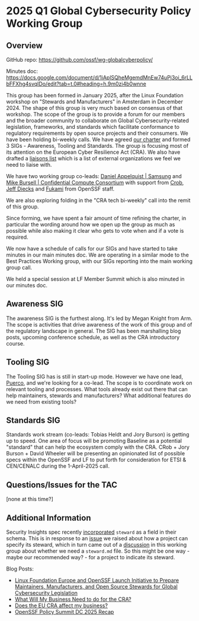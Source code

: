 # 2025 Q1 Global Cybersecurity Policy Working Group

## Overview

GitHub repo: https://github.com/ossf/wg-globalcyberpolicy/

Minutes doc: https://docs.google.com/document/d/1iAplSQheMgemdMnEw74uPj3oi_6rLLbFFXhg4svqIDo/edit?tab=t.0#heading=h.9m0zi4b0wnne 

This group has been formed in January 2025, after the Linux Foundation workshop on "Stewards and Manufacturers" in Amsterdam in December 2024. The shape of this group is very much based on consensus of that workshop. The scope of the group is to provide a forum for our members and the broader community to collaborate on Global Cybersecurity-related legislation, frameworks, and standards which facilitate conformance to regulatory requirements by open source projects and their consumers. We have been holding bi-weekly calls. We have agreed [our charter](https://github.com/ossf/wg-globalcyberpolicy/blob/main/CHARTER.md) and formed 3 SIGs - Awareness, Tooling and Standards. The group is focusing most of its attention on the European Cyber Resilience Act (CRA). We also have drafted a [liaisons list](https://github.com/ossf/wg-globalcyberpolicy/blob/main/governance/external-liaisons.md) which is a list of external organizations we feel we need to liaise with.

We have two working group co-leads: [Daniel Appelquist | Samsung](https://github.com/torgo) and [Mike Bursell | Confidential Compute Consortium](https://github.com/MikeCamel) with support from [Crob](https://github.com/SecurityCRob), [Jeff Diecks](https://github.com/GeauxJD) and [Fukami](https://github.com/fukami) from OpenSSF staff.

We are also exploring folding in the "CRA tech bi-weekly" call into the remit of this group.

Since forming, we have spent a fair amount of time refining the charter, in particular the wording around how we open up the group as much as possible while also making it clear who gets to vote when and if a vote is required.

We now have a schedule of calls for our SIGs and have started to take minutes in our main minutes doc. We are operating in a similar mode to the Best Practices Working group, with our SIGs reporting into the main working group call. 

We held a special session at LF Member Summit which is also minuted in our minutes doc.

## Awareness SIG

The awareness SIG is the furthest along. It's led by Megan Knight from Arm. The scope is activities that drive awareness of the work of this group and of the regulatory landscape in general. The SIG has been marshalling blog posts, upcoming conference schedule, as well as the CRA introductory course.

## Tooling SIG

The Tooling SIG has is still in start-up mode. However we have one lead, [Puerco](https://github.com/puerco), and we're looking for a co-lead. The scope is to coordinate work on relevant tooling and processes. What tools already exist out there that can help maintainers, stewards and manufacturers? What additional features do we need from existing tools?

## Standards SIG

Standards work stream (co-leads: Tobias Heldt and Jory Burson) is getting up to speed. One area of focus will be promoting Baseline as a potential "standard" that can help the ecosystem comply with the CRA.  CRob + Jory Burson + David Wheeler will be presenting an opinionated list of possible specs within the OpenSSF and LF to put forth for consideration for ETSI & CEN/CENALC during the 1-April-2025 call.

## Questions/Issues for the TAC

[none at this time?]

## Additional Information

Security Insights spec recently [incorporated](https://github.com/ossf/security-insights-spec/pull/117#pullrequestreview-2728878937) `steward` as a field in their schema. This is in response to an [issue](https://github.com/ossf/security-insights-spec/issues/106) we raised about how a project can specify its steward, which in turn came out of a [discussion](https://github.com/ossf/wg-globalcyberpolicy/issues/43) in this working group about whether we need a `steward.md` file. So this might be one way - maybe our recommended way? - for a project to indicate its steward.

Blog Posts:
* [Linux Foundation Europe and OpenSSF Launch Initiative to Prepare Maintainers, Manufacturers, and Open Source Stewards for Global Cybersecurity Legislation
](https://openssf.org/press-release/2025/01/31/linux-foundation-europe-and-openssf-launch-initiative-to-prepare-maintainers-manufacturers-and-open-source-stewards-for-global-cybersecurity-legislation/)
* [What Will My Business Need to do for the CRA?](https://openssf.org/blog/2025/03/24/what-will-my-business-need-to-do-for-the-eu-cra/)
* [Does the EU CRA affect my business?](https://openssf.org/blog/2025/02/20/does-the-eu-cra-affect-my-business/)
* [OpenSSF Policy Summit DC 2025 Recap](https://openssf.org/blog/2025/03/14/openssf-policy-summit-dc-2025-recap/)

